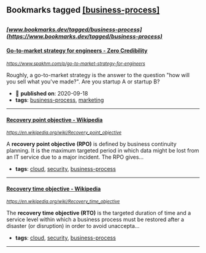 ## Bookmarks tagged [[business-process]](https://www.bookmarks.dev/search?q=[business-process])

_<sup><sup>[www.bookmarks.dev/tagged/business-process](https://www.bookmarks.dev/tagged/business-process)</sup></sup>_
---
#### [Go-to-market strategy for engineers - Zero Credibility](https://www.spakhm.com/p/go-to-market-strategy-for-engineers)
_<sup>https://www.spakhm.com/p/go-to-market-strategy-for-engineers</sup>_

Roughly, a go-to-market strategy is the answer to the question "how will you sell what you've made?". Are you startup A or startup B?
* :calendar: **published on**: 2020-09-18
* **tags**: [business-process](../tagged/business-process.md), [marketing](../tagged/marketing.md)
---
#### [Recovery point objective - Wikipedia](https://en.wikipedia.org/wiki/Recovery_point_objective)
_<sup>https://en.wikipedia.org/wiki/Recovery_point_objective</sup>_

A **recovery point objective (RPO)** is defined by business continuity planning. It is the maximum targeted period in which data might be lost from an IT service due to a major incident. The RPO gives...
* **tags**: [cloud](../tagged/cloud.md), [security](../tagged/security.md), [business-process](../tagged/business-process.md)
---
#### [Recovery time objective - Wikipedia](https://en.wikipedia.org/wiki/Recovery_time_objective)
_<sup>https://en.wikipedia.org/wiki/Recovery_time_objective</sup>_

The **recovery time objective (RTO)** is the targeted duration of time and a service level within which a business process must be restored after a disaster (or disruption) in order to avoid unaccepta...
* **tags**: [cloud](../tagged/cloud.md), [security](../tagged/security.md), [business-process](../tagged/business-process.md)
---
